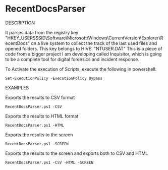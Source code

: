 # RecentDocsParser

DESCRIPTION
    
It parses data from the registry key "HKEY_USERS\$SID\Software\Microsoft\Windows\CurrentVersion\Explorer\RecentDocs" on a live system to collect the track of the last used files and opened folders.
This key belongs to HIVE: "NTUSER.DAT"
This is a piece of code from a bigger project I am developing called Inquisitor, which is going to be a complete tool for digital forensics and incident response.

To Activate the execution of Scripts, execute the following in powershell:
	
	Set-ExecutionPolicy -ExecutionPolicy Bypass
    
    
EXAMPLES

Exports the results to CSV format

	RecentDocsParser.ps1 -CSV

Exports the results to HTML format
    
	RecentDocsParser.ps1 -HTML

Exports the results to the screen

	RecentDocsParser.ps1 -SCREEN

Exports the results to the screen and exports both to CSV and HTML    

	RecentDocsParser.ps1 -CSV -HTML -SCREEN
